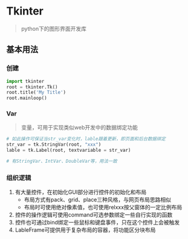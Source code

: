 # Tkinter

> python下的图形界面开发库

## 基本用法

### 创建

```python
import tkinter
root = tkinter.Tk()
root.title('My Title')
root.mainloop()
```

### Var

> 变量，可用于实现类似web开发中的数据绑定功能

```python
# 如此操作可保证当str_var变化时，lable跟着更新，即页面和后台数据绑定
str_var = tk.StringVar(root, "xxx")
lable = tk.Label(root, textvariable = str_var)

# 有StringVar、IntVar、DoubleVar等，用法一致
```

### 组织逻辑

1. 有大量控件，在初始化GUI部分进行控件的初始化和布局
   * 布局方式有pack、grid、place三种风格，与网页布局思路相似
   * 布局时可使用绝对像素值，也可使用relxxx按父窗体的一定比例布局
2. 控件的操作逻辑可使用command可选参数绑定一些自行实现的函数
3. 控件也可通过bind绑定一些鼠标和键盘事件，只在这个控件上会被触发
4. LableFrame可提供用于复杂布局的容器，将功能区分块布局